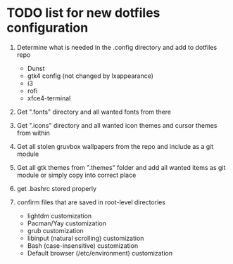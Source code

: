 # TODO list for new dotfiles configuration

1. Determine what is needed in the .config directory and add to dotfiles repo
	* Dunst
	* gtk4 config (not changed by lxappearance)
	* i3
	* rofi
	* xfce4-terminal

2. Get ".fonts" directory and all wanted fonts from there

3. Get ".icons" directory and all wanted icon themes and cursor themes from within

4. Get all stolen gruvbox wallpapers from the repo and include as a git module

5. Get all gtk themes from ".themes" folder and add all wanted items as git module or simply copy into correct place

6. get .bashrc stored properly

7. confirm files that are saved in root-level directories
	* lightdm customization
	* Pacman/Yay customization
	* grub customization
	* libinput (natural scrolling) customization
	* Bash (case-insensitive) customization
	* Default browser (/etc/environment) customization 
